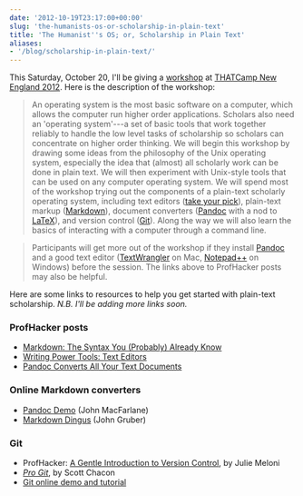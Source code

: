 ```yaml
---
date: '2012-10-19T23:17:00+00:00'
slug: 'the-humanists-os-or-scholarship-in-plain-text'
title: 'The Humanist''s OS; or, Scholarship in Plain Text'
aliases:
- '/blog/scholarship-in-plain-text/'
---
```


This Saturday, October 20, I'll be giving a [workshop](http://newengland2012.thatcamp.org/workshops/) at [THATCamp New England 2012](http://newengland2012.thatcamp.org/). Here is the description of the workshop:

> An operating system is the most basic software on a computer, which allows the computer run higher order applications. Scholars also need an 'operating system'---a set of basic tools that work together reliably to handle the low level tasks of scholarship so scholars can concentrate on higher order thinking. We will begin this workshop by drawing some ideas from the philosophy of the Unix operating system, especially the idea that (almost) all scholarly work can be done in plain text. We will then experiment with Unix-style tools that can be used on any computer operating system. We will spend most of the workshop trying out the components of a plain-text scholarly operating system, including text editors ([take your pick](http://chronicle.com/blogs/profhacker/writing-power-tools-text-editors/38940)), plain-text markup ([Markdown](http://chronicle.com/blogs/profhacker/markdown-the-syntax-you-probably-already-know/35295)), document converters ([Pandoc](http://chronicle.com/blogs/profhacker/pandoc-converts-all-your-text-documents/38700) with a nod to [LaTeX](http://chronicle.com/blogs/profhacker/getting-started-with-latex/23092)), and version control ([Git](http://chronicle.com/blogs/profhacker/a-gentle-introduction-to-version-control/23064)). Along the way we will also learn the basics of interacting with a computer through a command line.

> Participants will get more out of the workshop if they install [Pandoc](http://johnmacfarlane.net/pandoc/) and a good text editor ([TextWrangler](http://www.barebones.com/products/TextWrangler/) on Mac, [Notepad++](http://notepad-plus-plus.org/) on Windows) before the session. The links above to ProfHacker posts may also be helpful.

Here are some links to resources to help you get started with plain-text scholarship. *N.B. I'll be adding more links soon.*

### ProfHacker posts

-   [Markdown: The Syntax You (Probably) Already Know](http://chronicle.com/blogs/profhacker/markdown-the-syntax-you-probably-already-know/35295)
-   [Writing Power Tools: Text Editors](http://chronicle.com/blogs/profhacker/writing-power-tools-text-editors/38940)
-   [Pandoc Converts All Your Text Documents](http://chronicle.com/blogs/profhacker/pandoc-converts-all-your-text-documents/38700)

### Online Markdown converters

-   [Pandoc Demo](http://johnmacfarlane.net/pandoc/try) (John MacFarlane)
-   [Markdown Dingus](http://daringfireball.net/projects/markdown/dingus) (John Gruber)

### Git

-   ProfHacker: [A Gentle Introduction to Version Control](http://chronicle.com/blogs/profhacker/a-gentle-introduction-to-version-control/23064), by Julie Meloni
-   *[Pro Git](http://git-scm.com/book)*, by Scott Chacon
-   [Git online demo and tutorial](http://try.github.com/)
